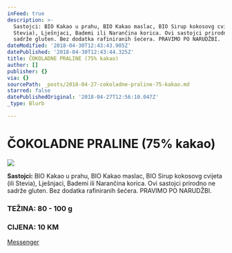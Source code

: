 ```yaml
---
inFeed: true
description: >-
  Sastojci: BIO Kakao u prahu, BIO Kakao maslac, BIO Sirup kokosovg cvijeta (ili
  Stevia), Lješnjaci, Bademi ili Narančina korica. Ovi sastojci prirodno ne
  sadrže gluten. Bez dodatka rafiniranih šećera. PRAVIMO PO NARUDŽBI.
dateModified: '2018-04-30T12:43:43.905Z'
datePublished: '2018-04-30T12:43:44.325Z'
title: ČOKOLADNE PRALINE (75% kakao)
author: []
publisher: {}
via: {}
sourcePath: _posts/2018-04-27-cokoladne-praline-75-kakao.md
starred: false
datePublishedOriginal: '2018-04-27T12:56:10.047Z'
_type: Blurb

---
```

# ČOKOLADNE PRALINE (75% kakao)
![](https://the-grid-user-content.s3-us-west-2.amazonaws.com/ced94865-429f-4e18-bbf7-554f50655176.jpg)

**Sastojci:** BIO Kakao u prahu, BIO Kakao maslac, BIO Sirup kokosovg cvijeta (ili Stevia), Lješnjaci, Bademi ili Narančina korica. Ovi sastojci prirodno ne sadrže gluten. Bez dodatka rafiniranih šećera. PRAVIMO PO NARUDŽBI.

### TEŽINA: 80 - 100 g

### CIJENA: 10 KM
[Messenger][0]

[0]: https://www.messenger.com/t/greenday.kolaci.peciva